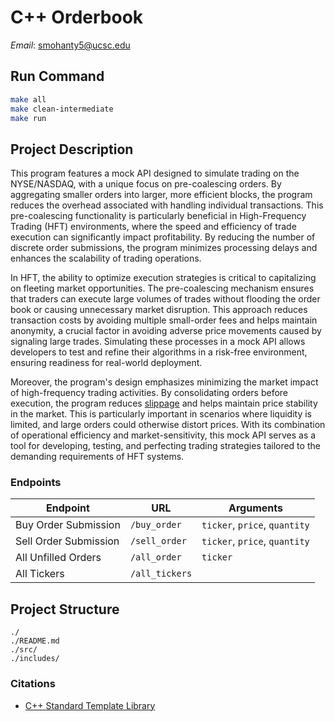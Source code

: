 # C++ Orderbook

*Email*: [smohanty5@ucsc.edu](mailto://smohanty5@ucsc.edu)

## Run Command
```bash
make all
make clean-intermediate
make run
```

## Project Description

This program features a mock API designed to simulate trading on the
NYSE/NASDAQ, with a unique focus on pre-coalescing orders. By aggregating
smaller orders into larger, more efficient blocks, the program reduces the
overhead associated with handling individual transactions. This pre-coalescing
functionality is particularly beneficial in High-Frequency Trading (HFT)
environments, where the speed and efficiency of trade execution can
significantly impact profitability. By reducing the number of discrete order
submissions, the program minimizes processing delays and enhances the
scalability of trading operations.

In HFT, the ability to optimize execution strategies is critical to capitalizing
on fleeting market opportunities. The pre-coalescing mechanism ensures that
traders can execute large volumes of trades without flooding the order book or
causing unnecessary market disruption. This approach reduces transaction costs
by avoiding multiple small-order fees and helps maintain anonymity, a crucial
factor in avoiding adverse price movements caused by signaling large trades.
Simulating these processes in a mock API allows developers to test and refine
their algorithms in a risk-free environment, ensuring readiness for real-world
deployment.

Moreover, the program's design emphasizes minimizing the market impact of
high-frequency trading activities. By consolidating orders before execution,
the program reduces [slippage](https://www.investopedia.com/terms/s/slippage.asp) and helps maintain price stability in the market.
This is particularly important in scenarios where liquidity is limited, and
large orders could otherwise distort prices. With its combination of operational
efficiency and market-sensitivity, this mock API serves as a tool for
developing, testing, and perfecting trading strategies tailored to the demanding
requirements of HFT systems.

### Endpoints

|       Endpoint      |      URL      |          Arguments          |
|---------------------|---------------|-----------------------------|
|Buy Order Submission | `/buy_order`  |`ticker`, `price`, `quantity`|
|Sell Order Submission|`/sell_order`  |`ticker`, `price`, `quantity`|
|All Unfilled Orders  | `/all_order`  |`ticker`                     |
|All Tickers          | `/all_tickers`|                             |


## Project Structure
```
./
./README.md
./src/
./includes/
```

### Citations
- [C++ Standard Template Library](https://isocpp.org/)
